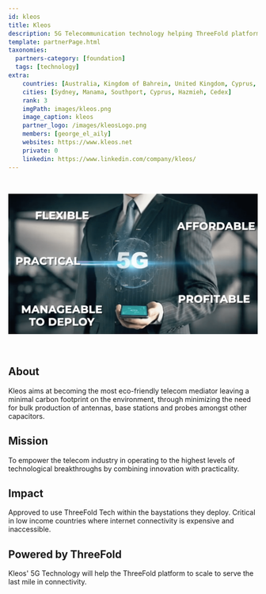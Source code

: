 ```yaml
---
id: kleos
title: Kleos
description: 5G Telecommunication technology helping ThreeFold platform scale to serve the last mile in connectivity. 
template: partnerPage.html
taxonomies:
  partners-category: [foundation]
  tags: [technology]
extra:
    countries: [Australia, Kingdom of Bahrein, United Kingdom, Cyprus, Lebanon, France, Mozambique, DRC & Ghana]
    cities: [Sydney, Manama, Southport, Cyprus, Hazmieh, Cedex]
    rank: 3
    imgPath: images/kleos.png
    image_caption: kleos
    partner_logo: /images/kleosLogo.png
    members: [george_el_aily]
    websites: https://www.kleos.net
    private: 0
    linkedin: https://www.linkedin.com/company/kleos/
---
```


<br/>

![kleos](/images/kleos2.png)

<br/>

## About

Kleos aims at becoming the most eco-friendly telecom mediator leaving a minimal carbon footprint on the environment, through minimizing the need for bulk production of antennas, base stations and probes amongst other capacitors.

## Mission

To empower the telecom industry in operating to the highest levels of technological breakthroughs by combining innovation with practicality.

## Impact

Approved to use ThreeFold Tech within the baystations they deploy. Critical in low income countries where internet connectivity is expensive and inaccessible. 

## Powered by ThreeFold

Kleos' 5G Technology will help the ThreeFold platform to scale to serve the last mile in connectivity. 

<!-- ## TFGrid Solution

### Roadmap

5G+ will launch in Q2 2021 -->

